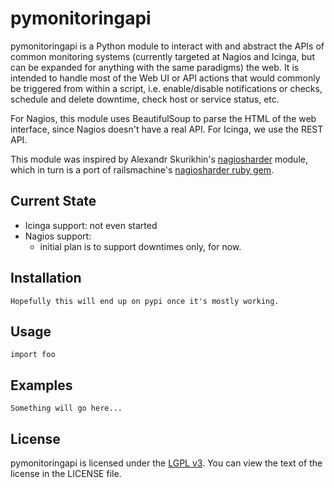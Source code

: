 pymonitoringapi
=================

pymonitoringapi is a Python module to interact with and abstract the APIs of common
monitoring systems (currently targeted at Nagios and Icinga, but can be
expanded for anything with the same paradigms) the web. It is intended 
to handle most of the Web UI or API actions that would commonly be 
triggered from within a script, i.e. enable/disable notifications
or checks, schedule and delete downtime, check host or service status, etc.

For Nagios, this module uses BeautifulSoup to parse the HTML of the web
interface, since Nagios doesn't have a real API. For Icinga, we use the REST
API.

This module was inspired by Alexandr Skurikhin's
[nagiosharder](https://pypi.python.org/pypi/nagiosharder/0.1.1) module, which
in turn is a port of railsmachine's [nagiosharder ruby gem](https://github.com/railsmachine/nagiosharder).

Current State
-------------

- Icinga support: not even started
- Nagios support:
  - initial plan is to support downtimes only, for now.

Installation
------------

    Hopefully this will end up on pypi once it's mostly working.

Usage
-----

    import foo

Examples
--------

    Something will go here...

License
-------

pymonitoringapi is licensed under the [LGPL
v3](http://www.gnu.org/licenses/lgpl.html). You can view the text of the
license in the LICENSE file.

